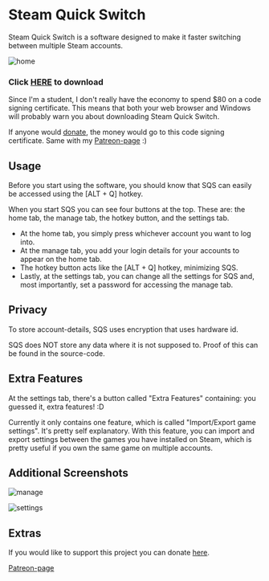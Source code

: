 # Steam Quick Switch
Steam Quick Switch is a software designed to make it faster switching between multiple Steam accounts. 

![home](https://user-images.githubusercontent.com/39988708/52696946-9db15d00-2f70-11e9-8396-7203790f1e68.png)

### Click [HERE](https://github.com/ReckTy/Steam-Quick-Switch/releases/download/v1.0.2/SQS.Setup.exe) to download
Since I'm a student, I don't really have the economy to spend $80 on a code signing certificate. This means that both your web browser and Windows will probably warn you about downloading Steam Quick Switch.

If anyone would [donate](https://www.paypal.me/MattiasAldhagen), the money would go to this code signing certificate.
Same with my [Patreon-page](https://www.patreon.com/user/posts?u=20058572) :)

## Usage
Before you start using the software, you should know that SQS can easily be accessed using the [ALT + Q] hotkey.

When you start SQS you can see four buttons at the top. These are: the home tab, the manage tab, the hotkey button, and the settings tab.

- At the home tab, you simply press whichever account you want to log into.
- At the manage tab, you add your login details for your accounts to appear on the home tab.
- The hotkey button acts like the [ALT + Q] hotkey, minimizing SQS.
- Lastly, at the settings tab, you can change all the settings for SQS and, most importantly, set a password for accessing the manage tab.


## Privacy

To store account-details, SQS uses encryption that uses hardware id.

SQS does NOT store any data where it is not supposed to. Proof of this can be found in the source-code.

## Extra Features

At the settings tab, there's a button called "Extra Features" containing: you guessed it, extra features! :D

Currently it only contains one feature, which is called "Import/Export game settings". It's pretty self explanatory.
With this feature, you can import and export settings between the games you have installed on Steam, which is pretty useful if you own the same game on multiple accounts.

## Additional Screenshots
![manage](https://user-images.githubusercontent.com/39988708/52697394-a9e9ea00-2f71-11e9-86ac-8eebb3b079fe.png)

![settings](https://user-images.githubusercontent.com/39988708/55679400-768d6100-590b-11e9-84ea-92d394625218.png)

## Extras
If you would like to support this project you can donate [here](https://www.paypal.me/MattiasAldhagen).

[Patreon-page](https://www.patreon.com/user/posts?u=20058572)
